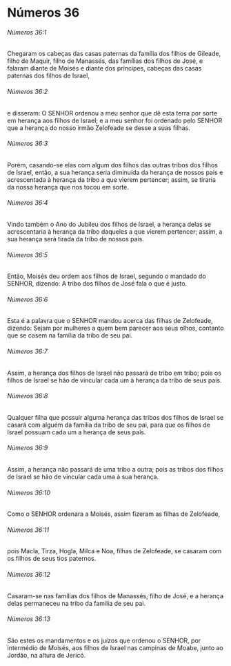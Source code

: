 # Números 36

###### Números 36:1

Chegaram os cabeças das casas paternas da família dos filhos de Gileade, filho de Maquir, filho de Manassés, das famílias dos filhos de José, e falaram diante de Moisés e diante dos príncipes, cabeças das casas paternas dos filhos de Israel,

###### Números 36:2

e disseram: O SENHOR ordenou a meu senhor que dê esta terra por sorte em herança aos filhos de Israel; e a meu senhor foi ordenado pelo SENHOR que a herança do nosso irmão Zelofeade se desse a suas filhas.

###### Números 36:3

Porém, casando-se elas com algum dos filhos das outras tribos dos filhos de Israel, então, a sua herança seria diminuída da herança de nossos pais e acrescentada à herança da tribo a que vierem pertencer; assim, se tiraria da nossa herança que nos tocou em sorte.

###### Números 36:4

Vindo também o Ano do Jubileu dos filhos de Israel, a herança delas se acrescentaria à herança da tribo daqueles a que vierem pertencer; assim, a sua herança será tirada da tribo de nossos pais.

###### Números 36:5

Então, Moisés deu ordem aos filhos de Israel, segundo o mandado do SENHOR, dizendo: A tribo dos filhos de José fala o que é justo.

###### Números 36:6

Esta é a palavra que o SENHOR mandou acerca das filhas de Zelofeade, dizendo: Sejam por mulheres a quem bem parecer aos seus olhos, contanto que se casem na família da tribo de seu pai.

###### Números 36:7

Assim, a herança dos filhos de Israel não passará de tribo em tribo; pois os filhos de Israel se hão de vincular cada um à herança da tribo de seus pais.

###### Números 36:8

Qualquer filha que possuir alguma herança das tribos dos filhos de Israel se casará com alguém da família da tribo de seu pai, para que os filhos de Israel possuam cada um a herança de seus pais.

###### Números 36:9

Assim, a herança não passará de uma tribo a outra; pois as tribos dos filhos de Israel se hão de vincular cada uma à sua herança.

###### Números 36:10

Como o SENHOR ordenara a Moisés, assim fizeram as filhas de Zelofeade,

###### Números 36:11

pois Macla, Tirza, Hogla, Milca e Noa, filhas de Zelofeade, se casaram com os filhos de seus tios paternos.

###### Números 36:12

Casaram-se nas famílias dos filhos de Manassés, filho de José, e a herança delas permaneceu na tribo da família de seu pai.

###### Números 36:13

São estes os mandamentos e os juízos que ordenou o SENHOR, por intermédio de Moisés, aos filhos de Israel nas campinas de Moabe, junto ao Jordão, na altura de Jericó.


